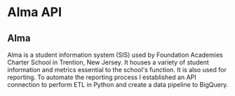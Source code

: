 # Alma API

## Alma

Alma is a student information system (SIS) used by Foundation Academies Charter School in Trention, New Jersey. It houses a variety of student information and metrics essential to the school's function. It is also used for reporting. To automate the reporting process I established an API connection to perform ETL in Python and create a data pipeline to BigQuery.
